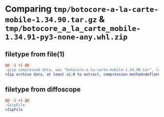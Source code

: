 # Comparing `tmp/botocore-a-la-carte-mobile-1.34.90.tar.gz` & `tmp/botocore_a_la_carte_mobile-1.34.91-py3-none-any.whl.zip`

## filetype from file(1)

```diff
@@ -1 +1 @@
-gzip compressed data, was "botocore-a-la-carte-mobile-1.34.90.tar", last modified: Wed Apr 24 01:02:15 2024, max compression
+Zip archive data, at least v2.0 to extract, compression method=deflate
```

## filetype from diffoscope

```diff
@@ -1 +1 @@
-GzipFile
+ZipFile
```

